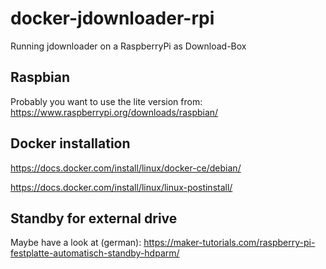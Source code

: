 # docker-jdownloader-rpi
Running jdownloader on a RaspberryPi as Download-Box

## Raspbian
Probably you want to use the lite version from:
https://www.raspberrypi.org/downloads/raspbian/

## Docker installation

https://docs.docker.com/install/linux/docker-ce/debian/

https://docs.docker.com/install/linux/linux-postinstall/


## Standby for external drive
Maybe have a look at (german):
https://maker-tutorials.com/raspberry-pi-festplatte-automatisch-standby-hdparm/



